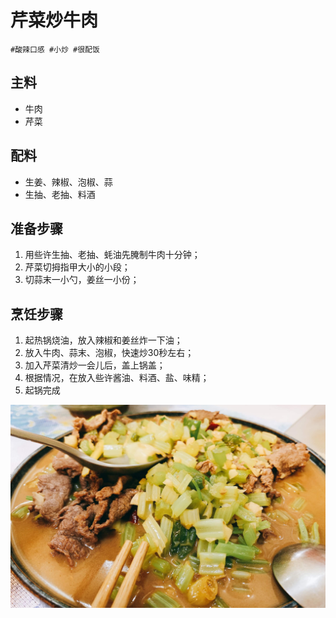 # 芹菜炒牛肉

```
#酸辣口感 #小炒 #很配饭
```

## 主料

- 牛肉
- 芹菜

## 配料

- 生姜、辣椒、泡椒、蒜
- 生抽、老抽、料酒

## 准备步骤

1. 用些许生抽、老抽、蚝油先腌制牛肉十分钟；
2. 芹菜切拇指甲大小的小段；
3. 切蒜末一小勺，姜丝一小份；

## 烹饪步骤

1. 起热锅烧油，放入辣椒和姜丝炸一下油；
2. 放入牛肉、蒜末、泡椒，快速炒30秒左右；
3. 加入芹菜清炒一会儿后，盖上锅盖；
4. 根据情况，在放入些许酱油、料酒、盐、味精；
5. 起锅完成

![](../_images/qincaichaohuangniurou.jpg)
